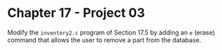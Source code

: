# Chapter 17 - Project 03

Modify the `inventory2.c` program of Section 17.5 by adding an `e` (erase)
command that allows the user to remove a part from the database.
